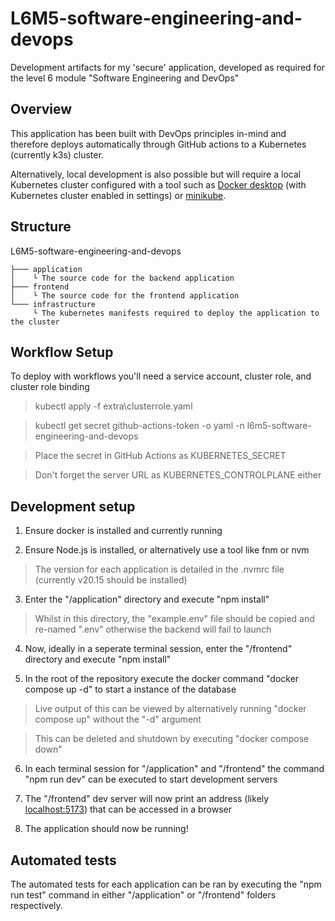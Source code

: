 # L6M5-software-engineering-and-devops

Development artifacts for my 'secure' application, developed as required for the level 6 module "Software Engineering and DevOps"

## Overview

This application has been built with DevOps principles in-mind and therefore deploys automatically through GitHub actions to a Kubernetes (currently k3s) cluster.

Alternatively, local development is also possible but will require a local Kubernetes cluster configured with a tool such as [Docker desktop](https://www.docker.com/products/docker-desktop/) (with Kubernetes cluster enabled in settings) or [minikube](https://minikube.sigs.k8s.io/).

## Structure

L6M5-software-engineering-and-devops

```
├─── application
│    └ The source code for the backend application
├─── frontend
│    └ The source code for the frontend application
└─── infrastructure
     └ The kubernetes manifests required to deploy the application to the cluster
```

## Workflow Setup

To deploy with workflows you'll need a service account, cluster role, and cluster role binding

> kubectl apply -f extra\clusterrole.yaml

> kubectl get secret github-actions-token -o yaml -n l6m5-software-engineering-and-devops

> Place the secret in GitHub Actions as KUBERNETES_SECRET

> Don't forget the server URL as KUBERNETES_CONTROLPLANE either

## Development setup

1. Ensure docker is installed and currently running

2. Ensure Node.js is installed, or alternatively use a tool like fnm or nvm
> The version for each application is detailed in the .nvmrc file (currently v20.15 should be installed)

3. Enter the "/application" directory and execute "npm install"
> Whilst in this directory, the "example.env" file should be copied and re-named ".env" otherwise the backend will fail to launch

4. Now, ideally in a seperate terminal session, enter the "/frontend" directory and execute "npm install"

5. In the root of the repository execute the docker command "docker compose up -d" to start a instance of the database
> Live output of this can be viewed by alternatively running "docker compose up" without the "-d" argument

> This can be deleted and shutdown by executing "docker compose down"

6. In each terminal session for "/application" and "/frontend" the command "npm run dev" can be executed to start development servers

7. The "/frontend" dev server will now print an address (likely [localhost:5173](https://localhost:5173/)) that can be accessed in a browser

8. The application should now be running!

## Automated tests

The automated tests for each application can be ran by executing the "npm run test" command in either "/application" or "/frontend" folders respectively.